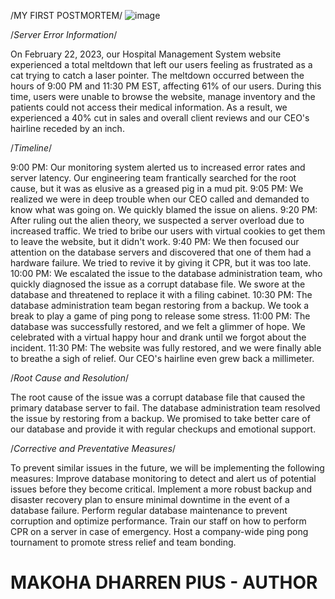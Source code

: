 /MY FIRST POSTMORTEM/
![image](https://user-images.githubusercontent.com/107412228/221952383-9b381153-5a26-4cd7-b35d-d0a3051b1fb1.png)







/*Server Error Information*/

On February 22, 2023, our Hospital Management System website experienced a total meltdown that left our users feeling as frustrated as a cat trying to catch a laser pointer. The meltdown occurred between the hours of 9:00 PM and 11:30 PM EST, affecting 61% of our users. During this time, users were unable to browse the website, manage inventory and the patients could not access their medical information. As a result, we experienced a 40% cut in sales and overall client reviews and our CEO's hairline receded by an inch.

/*Timeline*/

9:00 PM: Our monitoring system alerted us to increased error rates and server latency. Our engineering team frantically searched for the root cause, but it was as elusive as a greased pig in a mud pit.
9:05 PM: We realized we were in deep trouble when our CEO called and demanded to know what was going on. We quickly blamed the issue on aliens.
9:20 PM: After ruling out the alien theory, we suspected a server overload due to increased traffic. We tried to bribe our users with virtual cookies to get them to leave the website, but it didn't work.
9:40 PM: We then focused our attention on the database servers and discovered that one of them had a hardware failure. We tried to revive it by giving it CPR, but it was too late.
10:00 PM: We escalated the issue to the database administration team, who quickly diagnosed the issue as a corrupt database file. We swore at the database and threatened to replace it with a filing cabinet.
10:30 PM: The database administration team began restoring from a backup. We took a break to play a game of ping pong to release some stress.
11:00 PM: The database was successfully restored, and we felt a glimmer of hope. We celebrated with a virtual happy hour and drank until we forgot about the incident.
11:30 PM: The website was fully restored, and we were finally able to breathe a sigh of relief. Our CEO's hairline even grew back a millimeter.

/*Root Cause and Resolution*/

The root cause of the issue was a corrupt database file that caused the primary database server to fail. The database administration team resolved the issue by restoring from a backup. We promised to take better care of our database and provide it with regular checkups and emotional support.


/*Corrective and Preventative Measures*/

To prevent similar issues in the future, we will be implementing the following measures:
Improve database monitoring to detect and alert us of potential issues before they become critical.
Implement a more robust backup and disaster recovery plan to ensure minimal downtime in the event of a database failure.
Perform regular database maintenance to prevent corruption and optimize performance.
Train our staff on how to perform CPR on a server in case of emergency.
Host a company-wide ping pong tournament to promote stress relief and team bonding.





# MAKOHA DHARREN PIUS - AUTHOR #





